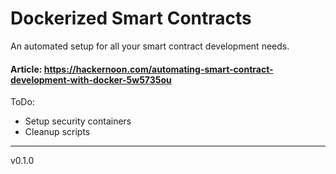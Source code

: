 # Dockerized Smart Contracts
An automated setup for all your smart contract development needs.

#### Article: https://hackernoon.com/automating-smart-contract-development-with-docker-5w5735ou
ToDo:
- Setup security containers
- Cleanup scripts
---
v0.1.0
